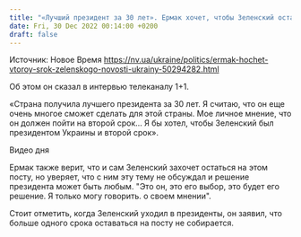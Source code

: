 ```yaml
---
title: "«Лучший президент за 30 лет». Ермак хочет, чтобы Зеленский остался на второй срок"
date: Fri, 30 Dec 2022 00:14:00 +0200
draft: false
---
```

Источник: Новое Время https://nv.ua/ukraine/politics/ermak-hochet-vtoroy-srok-zelenskogo-novosti-ukrainy-50294282.html


Об этом он сказал в интервью телеканалу 1+1.

«Страна получила лучшего президента за 30 лет. Я считаю, что он еще очень многое сможет сделать для этой страны. Мое личное мнение, что он должен пойти на второй срок… Я бы хотел, чтобы Зеленский был президентом Украины и второй срок».

 Видео дня   

Ермак также верит, что и сам Зеленский захочет остаться на этом посту, но уверяет, что с ним эту тему не обсуждал и решение президента может быть любым. "Это он, это его выбор, это будет его решение. Я только могу говорить. о своем мнении".

Стоит отметить, когда Зеленский уходил в президенты, он заявил, что больше одного срока оставаться на посту не собирается.
